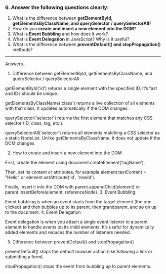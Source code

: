 ### 6. Answer the following questions clearly:

1. What is the difference between **getElementById, getElementsByClassName, and querySelector / querySelectorAll**?
2. How do you **create and insert a new element into the DOM**?
3. What is **Event Bubbling** and how does it work?
4. What is **Event Delegation** in JavaScript? Why is it useful?
5. What is the difference between **preventDefault() and stopPropagation()** methods?

---

Answers..
1. Difference between getElementById, getElementsByClassName, and querySelector / querySelectorAll

getElementById('id') returns a single element with the specified ID. It’s fast and IDs should be unique.

getElementsByClassName('class') returns a live collection of all elements with that class. It updates automatically if the DOM changes.

querySelector('selector') returns the first element that matches any CSS selector (ID, class, tag, etc.).

querySelectorAll('selector') returns all elements matching a CSS selector as a static NodeList. Unlike getElementsByClassName, it does not update if the DOM changes.

2. How to create and insert a new element into the DOM

First, create the element using document.createElement('tagName').

Then, set its content or attributes, for example element.textContent = "Hello" or element.setAttribute('id', 'newId').

Finally, insert it into the DOM with parent.appendChild(element) or parent.insertBefore(element, referenceNode).
3. Event Bubbling

Event bubbling is when an event starts from the target element (the one clicked) and then bubbles up to its parent, then grandparent, and so on up to the document.
4. Event Delegation

Event delegation is when you attach a single event listener to a parent element to handle events on its child elements. It’s useful for dynamically added elements and reduces the number of listeners needed.

5. Difference between preventDefault() and stopPropagation()

preventDefault() stops the default browser action (like following a link or submitting a form).

stopPropagation() stops the event from bubbling up to parent elements.
